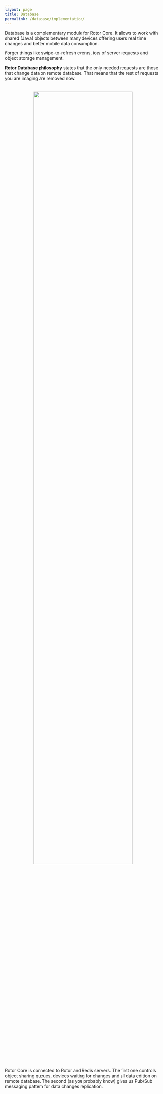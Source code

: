 ```yaml
---
layout: page
title: Database
permalink: /database/implementation/
---
```


Database is a complementary module for Rotor Core. It allows to work with shared (Java) objects between many devices offering users real time changes and better mobile data consumption. 

Forget things like swipe-to-refresh events, lots of server requests and object storage management. 

**Rotor Database philosophy** states that the only needed requests are those that change data on remote database. That means that the rest of requests you are imaging are removed now.
 
<p align="center"><img width="80%" vspace="20" src=" {{ "/assets/shema_rotor.png" | absolute_url }}"></p>
 
Rotor Core is connected to Rotor and Redis servers. The first one controls object sharing queues, devices waiting for changes and all data edition on remote database. The second (as you probably know) gives us Pub/Sub messaging pattern for data changes replication.